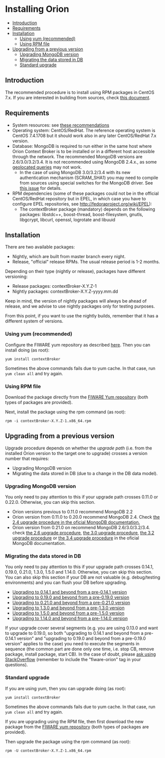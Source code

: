 # Installing Orion

* [Introduction](#introduction)
* [Requirements](#requirements)
* [Installation](#installation)
    * [Using yum (recommended)](#using-yum-recommended)
    * [Using RPM file](#using-rpm-file)
* [Upgrading from a previous version](#upgrading-from-a-previous-version)
    * [Upgrading MongoDB version](#upgrading-mongodb-version)
    * [Migrating the data stored in DB](#migrating-the-data-stored-in-db)
    * [Standard upgrade](#standard-upgrade)

## Introduction

The recommended procedure is to install using RPM packages in CentOS 7.x. If you are interested in
building from sources, check [this document](build_source.md).

## Requirements

* System resources: see [these recommendations](diagnosis.md#resource-availability)
* Operating system: CentOS/RedHat. The reference operating system is CentOS 7.4.1708
  but it should work also in any later CentOS/RedHat 7.x version.
* Database: MongoDB is required to run either in the same host where Orion Context Broker is to be installed or in a different host accessible through the network. The recommended MongoDB versions
  are 2.6/3.0/3.2/3.4. It is not recommended using MongoDB 2.4.x., as some [geolocated queries](../user/geolocation.md) may not work.
    * In the case of using MongoDB 3.0/3.2/3.4 with its new authentication mechanism (SCRAM_SHA1) you may need to compile from sources using special switches for the MongoDB driver.
      See [this issue](https://github.com/telefonicaid/fiware-orion/issues/1061) for details.
* RPM dependencies (some of these packages could not be in the official CentOS/RedHat repository but in EPEL, in which case you have to configure EPEL repositories, see <http://fedoraproject.org/wiki/EPEL>):
    * The contextBroker package (mandatory) depends on the following packages: libstdc++, boost-thread, boost-filesystem, gnutls, libgcrypt, libcurl, openssl, logrotate and libuuid

## Installation

There are two available packages:

* Nightly, which are built from master branch every night.
* Release, "official" release RPMs. The usual release period is 1-2 months.

Depending on their type (nightly or release), packages have different versioning:

* Release packages: contextBroker-X.Y.Z-1
* Nightly packages: contextBroker-X.Y.Z-yyyy.mm.dd

Keep in mind, the version of nightly packages will always be ahead of release, and we advise to use nightly packages only for testing purposes.

From this point, if you want to use the nightly builds, remember that it has a different system of versions.

### Using yum (recommended)

Configure the FIWARE yum repository as described [here](yum.md). Then you can install doing (as root):

```
yum install contextBroker
```

Sometimes the above commands fails due to yum cache. In that case, run
`yum clean all` and try again.

### Using RPM file

Download the package directly from the [FIWARE Yum repository](https://nexus.lab.fiware.org/service/rest/repository/browse/el/7/x86_64/) (both types of packages are provided).

Next, install the package using the rpm command (as root):

```
rpm -i contextBroker-X.Y.Z-1.x86_64.rpm
```

## Upgrading from a previous version

Upgrade procedure depends on whether the *upgrade path* (i.e. from the installed Orion version to the target one to upgrade) crosses a version number that requires:

* Upgrading MongoDB version
* Migrating the data stored in DB (due to a change in the DB data model).

### Upgrading MongoDB version

You only need to pay attention to this if your upgrade path crosses 0.11.0 or 0.22.0. Otherwise, you can skip this section.

* Orion versions previous to 0.11.0 recommend MongoDB 2.2
* Orion version from 0.11.0 to 0.20.0 recommend MongoDB 2.4. Check [the 2.4 upgrade procedure in the oficial MongoDB documentation.](http://docs.mongodb.org/master/release-notes/2.4-upgrade/)
* Orion version from 0.21.0 on recommend MongoDB 2.6/3.0/3.2/3.4. check [the 2.6 upgrade procedure](http://docs.mongodb.org/master/release-notes/2.6-upgrade/),
  [the 3.0 upgrade procedure](http://docs.mongodb.org/master/release-notes/3.0-upgrade/), [the 3.2 upgrade procedure](http://docs.mongodb.org/master/release-notes/3.2-upgrade/)
  or [the 3.4 upgrade procedure](https://docs.mongodb.com/master/release-notes/3.4/) in the oficial MongoDB documentation.

### Migrating the data stored in DB

You only need to pay attention to this if your upgrade path crosses 0.14.1, 0.19.0, 0.21.0, 1.3.0, 1.5.0 and 1.14.0.
Otherwise, you can skip this section. You can also skip this section if your DB are not valuable (e.g. debug/testing environments) and
you can flush your DB before upgrading.

* [Upgrading to 0.14.1 and beyond from a pre-0.14.1 version](upgrading_crossing_0-14-1.md)
* [Upgrading to 0.19.0 and beyond from a pre-0.19.0 version](upgrading_crossing_0-19-0.md)
* [Upgrading to 0.21.0 and beyond from a pre-0.21.0 version](upgrading_crossing_0-21-0.md)
* [Upgrading to 1.3.0 and beyond from a pre-1.3.0 version](upgrading_crossing_1-3-0.md)
* [Upgrading to 1.5.0 and beyond from a pre-1.5.0 version](upgrading_crossing_1-5-0.md)
* [Upgrading to 1.14.0 and beyond from a pre-1.14.0 version](upgrading_crossing_1-14-0.md)

If your upgrade cover several segments (e.g. you are using 0.13.0 and
want to upgrade to 0.19.0, so both "upgrading to 0.14.1 and beyond from
a pre-0.14.1 version" and "upgrading to 0.19.0 and beyond from a
pre-0.19.0 version" applies to the case) you need to execute the
segments in sequence (the common part are done only one time, i.e. stop
CB, remove package, install package, start CB). In the case of doubt,
please [ask using StackOverflow](http://stackoverflow.com/questions/ask)
(remember to include the "fiware-orion" tag in your questions).

### Standard upgrade

If you are using yum, then you can upgrade doing (as root):

```
yum install contextBroker
```

Sometimes the above commands fails due to yum cache. In that case, run
`yum clean all` and try again.

If you are upgrading using the RPM file, then first download the new package from the [FIWARE yum repository](https://nexus.lab.fiware.org/service/rest/repository/browse/el/7/x86_64/) (both types of packages are provided).

Then upgrade the package using the rpm command (as root):

```
rpm -U contextBroker-X.Y.Z-1.x86_64.rpm
```
